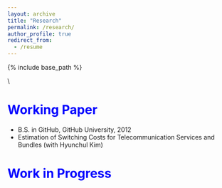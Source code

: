 ```yaml
---
layout: archive
title: "Research"
permalink: /research/
author_profile: true
redirect_from:
  - /resume
---
```


{% include base_path %}

\\

<span style="color:blue">Working Paper</span>
======
* B.S. in GitHub, GitHub University, 2012
* Estimation of Switching Costs for Telecommunication Services and Bundles (with Hyunchul Kim)

<span style="color:blue">Work in Progress</span>
======

